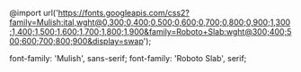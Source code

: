 <!-- google font -->

@import url('https://fonts.googleapis.com/css2?family=Mulish:ital,wght@0,300;0,400;0,500;0,600;0,700;0,800;0,900;1,300;1,400;1,500;1,600;1,700;1,800;1,900&family=Roboto+Slab:wght@300;400;500;600;700;800;900&display=swap');

font-family: 'Mulish', sans-serif; 
font-family: 'Roboto Slab', serif;